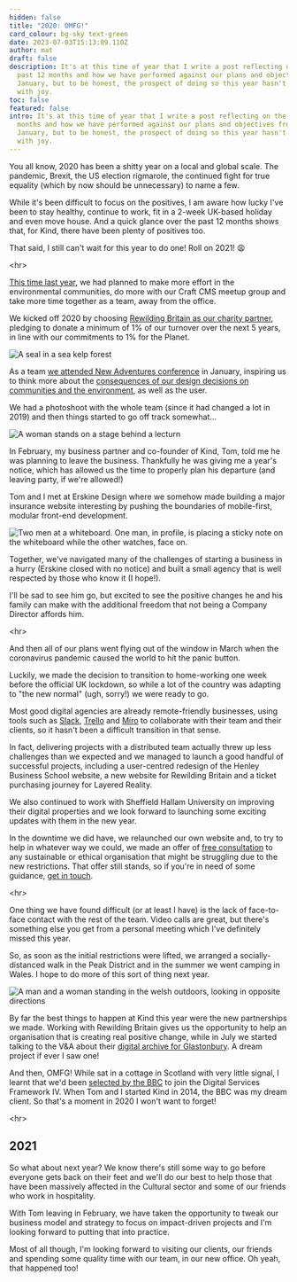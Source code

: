 ```yaml
---
hidden: false
title: "2020: OMFG!"
card_colour: bg-sky text-green
date: 2023-07-03T15:13:09.110Z
author: mat
draft: false
description: It's at this time of year that I write a post reflecting on the
  past 12 months and how we have performed against our plans and objectives from
  January, but to be honest, the prospect of doing so this year hasn't filled me
  with joy.﻿
toc: false
featured: false
intro: It's at this time of year that I write a post reflecting on the past 12
  months and how we have performed against our plans and objectives from
  January, but to be honest, the prospect of doing so this year hasn't filled me
  with joy.
---
```

You all know, 2020 has been a shitty year on a local and global scale. The pandemic, Brexit, the US election rigmarole, the continued fight for true equality (which by now should be unnecessary) to name a few.

While it's been difficult to focus on the positives, I am aware how lucky I've been to stay healthy, continue to work, fit in a 2-week UK-based holiday and even move house. And a quick glance over the past 12 months shows that, for Kind, there have been plenty of positives too.

That said, I still can't wait for this year to do one! Roll on 2021! 😩

<﻿hr>

[This time last year](https://madebykind.com/blog/2019-the-year-we-rebuilt-and-refocused), we had planned to make more effort in the environmental communities, do more with our Craft CMS meetup group and take more time together as a team, away from the office.

We kicked off 2020 by choosing [Rewilding Britain as our charity partner](https://madebykind.com/blog/kind-partners-with-rewilding-britain), pledging to donate a minimum of 1% of our turnover over the next 5 years, in line with our commitments to 1% for the Planet.

![A seal in a sea kelp forest](images/seal_kelp_sbp_alexandermustard.jpg)

As a team [we attended New Adventures conference](https://madebykind.com/blog/new-adventures-2020) in January, inspiring us to think more about the [consequences of our design decisions on communities and the environment](https://madebykind.com/blog/creating-sustainable-and-ethical-digital-products), as well as the user.

We had a photoshoot with the whole team (since it had changed a lot in 2019) and then things started to go off track somewhat...

![A woman stands on a stage behind a lecturn](images/49505764352_fa8a952609_o.jpg)

In February, my business partner and co-founder of Kind, Tom, told me he was planning to leave the business. Thankfully he was giving me a year's notice, which has allowed us the time to properly plan his departure (and leaving party, if we're allowed!)

Tom and I met at Erskine Design where we somehow made building a major insurance website interesting by pushing the boundaries of mobile-first, modular front-end development.

![Two men at a whiteboard. One man, in profile, is placing a sticky note on the whiteboard while the other watches, face on.](images/2020-02-24_kind_1437_72dpi_srgb.jpg)

Together, we've navigated many of the challenges of starting a business in a hurry (Erskine closed with no notice) and built a small agency that is well respected by those who know it (I hope!).

I'll be sad to see him go, but excited to see the positive changes he and his family can make with the additional freedom that not being a Company Director affords him.

<﻿hr>

And then all of our plans went flying out of the window in March when the coronavirus pandemic caused the world to hit the panic button.

Luckily, we made the decision to transition to home-working one week before the official UK lockdown, so while a lot of the country was adapting to "the new normal" (ugh, sorry!) we were ready to go.

Most good digital agencies are already remote-friendly businesses, using tools such as [Slack](https://slack.com/), [Trello](https://trello.com/) and [Miro](https://miro.com/) to collaborate with their team and their clients, so it hasn't been a difficult transition in that sense.

In fact, delivering projects with a distributed team actually threw up less challenges than we expected and we managed to launch a good handful of successful projects, including a user-centred redesign of the Henley Business School website, a new website for Rewilding Britain and a ticket purchasing journey for Layered Reality.

We also continued to work with Sheffield Hallam University on improving their digital properties and we look forward to launching some exciting updates with them in the new year.

In the downtime we did have, we relaunched our own website and, to try to help in whatever way we could, we made an offer of [free consultation](https://madebykind.com/consultation-offer) to any sustainable or ethical organisation that might be struggling due to the new restrictions. That offer still stands, so if you're in need of some guidance, [get in touch](https://madebykind.com/consultation-offer).

<﻿hr>

One thing we have found difficult (or at least I have) is the lack of face-to-face contact with the rest of the team. Video calls are great, but there's something else you get from a personal meeting which I've definitely missed this year.

So, as soon as the initial restrictions were lifted, we arranged a socially-distanced walk in the Peak District and in the summer we went camping in Wales. I hope to do more of this sort of thing next year.

![A man and a woman standing in the welsh outdoors, looking in opposite directions](images/img_6090.jpg)

By far the best things to happen at Kind this year were the new partnerships we made. Working with Rewilding Britain gives us the opportunity to help an organisation that is creating real positive change, while in July we started talking to the V&A about their [digital archive for Glastonbury](https://madebykind.com/blog/working-on-the-50-years-of-glastonbury-digital-archive). A dream project if ever I saw one!

And then, OMFG! While sat in a cottage in Scotland with very little signal, I learnt that we'd been [selected by the BBC](https://madebykind.com/blog/kind-selected-as-digital-services-framework-provider-by-the-bbc) to join the Digital Services Framework IV. When Tom and I started Kind in 2014, the BBC was my dream client. So that's a moment in 2020 I won't want to forget!

<﻿hr>

## 2021

So what about next year? We know there's still some way to go before everyone gets back on their feet and we'll do our best to help those that have been massively affected in the Cultural sector and some of our friends who work in hospitality.

With Tom leaving in February, we have taken the opportunity to tweak our business model and strategy to focus on impact-driven projects and I'm looking forward to putting that into practice.

Most of all though, I'm looking forward to visiting our clients, our friends and spending some quality time with our team, in our new office. Oh yeah, that happened too!